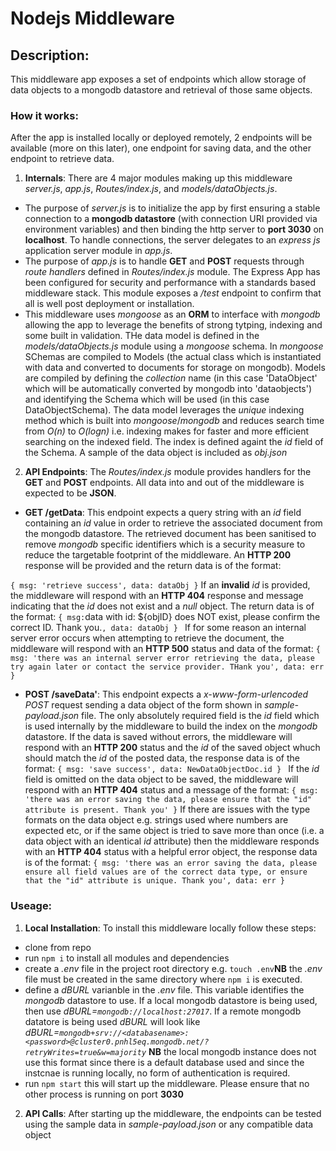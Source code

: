 # Nodejs Middleware

## Description: 

This middleware app exposes a set of endpoints which allow storage of data objects to a mongodb datastore and retrieval of those same objects.

### How it works: 

After the app is installed locally or deployed remotely, 2 endpoints will be available (more on this later), one endpoint for saving data, and the other endpoint to retrieve data.

1. **Internals**: There are 4 major modules making up this middleware *server.js*, *app.js*, *Routes/index.js*, and *models/dataObjects.js*. 
- The purpose of *server.js* is to initialize the app by first ensuring a stable connection to a **mongodb datastore** (with connection URI provided via environment variables) and then binding the http server to **port 3030** on **localhost**. To handle connections, the server delegates to an *express js* application server module in *app.js*.
- The purpose of *app.js* is to handle **GET** and **POST** requests through *route handlers* defined in *Routes/index.js* module. The Express App has been configured for security and performance with a standards based middleware stack. This module exposes a */test* endpoint to confirm that all is well post deployment or installation.
- This middleware uses *mongoose* as an **ORM** to interface with *mongodb* allowing the app to leverage the benefits of strong tytping, indexing and some built in validation. THe data model is defined in the *models/dataObjects.js* module using a *mongoose* schema. In *mongoose* SChemas are compiled to Models (the actual class which is instantiated with data and converted to documents for storage on mongodb). Models are compiled by defining the *collection* name (in this case 'DataObject' which will be automatically converted by mongodb into 'dataobjects') and identifying the Schema which will be used (in this case DataObjectSchema). The data model leverages the *unique* indexing method which is built into *mongoose*/*mongodb* and reduces search time from *O(n)* to *O(logn)* i.e. indexing makes for faster and more efficient searching on the indexed field. The index is defined againt the *id* field of the Schema. A sample of the data object is included as *obj.json*

2. **API Endpoints**: The *Routes/index.js* module provides handlers for the **GET** and **POST** endpoints. All data into and out of the middleware is expected to be **JSON**.
- **GET /getData**: This endpoint expects a query string with an *id* field containing an *id* value in order to retrieve the associated document from the mongodb datastore. The retrieved document has been sanitised to remove *mongodb* specific identifiers which is a security measure to reduce the targetable footprint of the middleware. An **HTTP 200** response will be provided and the return data is of the format:

`
{
            msg: 'retrieve success',
            data: dataObj
        }
`
If an **invalid** *id* is provided, the middleware will respond with an **HTTP 404** response and message indicating that the *id* does not exist and a *null* object. The return data is of the format:
`
{
                msg: `data with id: ${objID} does NOT exist, please confirm the correct ID. Thank you.`,
                data: dataObj
            }
`
If for some reason an internal server error occurs when attempting to retrieve the document, the middleware will respond with an **HTTP 500** status and data of the format:
`{
            msg: 'there was an internal server error retrieving the data, please try again later or contact the service provider. THank you',
            data: err
        }
`
- **POST /saveData'**: This endpoint expects a *x-www-form-urlencoded* *POST* request sending a data object of the form shown in *sample-payload.json* file. The only absolutely required field is the *id* field which is used internally by the middleware to build the index on the *mongodb* datastore. If the data is saved without errors, the middleware will respond with an **HTTP 200** status and the *id* of the saved object whuch should match the *id* of the posted data, the response data is of the format:
`{
            msg: 'save success',
            data: NewDataObjectDoc.id
        }
`
If the *id* field is omitted on the data object to be saved, the middleware will respond with an **HTTP 404** status and a message of the format:
`
{
            msg: 'there was an error saving the data, please ensure that the "id" attribute is present. Thank you'
        }
`
If there are issues with the type formats on the data object e.g. strings used where numbers are expected etc, or if the same object is tried to save more than once (i.e. a data object with an identical *id* attribute) then the middleware responds with an **HTTP 404** status with a helpful error object, the response data is of the format: 
`{
            msg: 'there was an error saving the data, please ensure all field values are of the correct data type, or ensure that the "id" attribute is unique. Thank you',
            data: err
        }
`

### Useage:

1. **Local Installation**: To install this middleware locally follow these steps:
- clone from repo
- run `npm i` to install all modules and dependencies
- create a *.env* file in the project root directory e.g. `touch .env`**NB** the *.env* file must be created in the same directory where `npm i` is executed.
- define a *dBURL* varianble in the *.env* file. This variable identifies the *mongodb* datastore to use. If a local mongodb datastore is being used, then use *dBURL=`mongodb://localhost:27017`*. If a remote mongodb datatore is being used *dBURL* will look like *dBURL=`mongodb+srv://<databasename>:<password>@cluster0.pnhl5eq.mongodb.net/?retryWrites=true&w=majority`* **NB** the local mongodb instance does not use this format since there is a default database used and since the instcnae is running locally, no form of authentication is required.
- run `npm start` this will start up the middleware. Please ensure that no other process is running on port **3030**
2. **API Calls**: After starting up the middleware, the endpoints can be tested using the sample data in *sample-payload.json* or any compatible data object